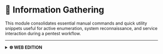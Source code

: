 # 🔎 Information Gathering

This module consolidates essential manual commands and quick utility snippets useful for active enumeration, system reconnaissance, and service interaction during a pentest workflow.

---

<details>
  <summary><strong>🌐 WEB EDITION</strong></summary>

  This section offers a curated set of manual commands and quick utilities specifically designed for web-focused reconnaissance. It supports both passive techniques—gathering publicly available intel without directly touching the target—and active methods—interacting with the web app to discover hidden elements or vulnerabilities. These techniques help build a rich contextual map of the target, revealing domains, subdomains, technologies, directories, and potential attack surfaces.

  ---

  <details>
    <summary><strong>🌍 WHOIS</strong></summary>

  Command
  ```bash
  whois <DOMAIN>
  ```
  
  </details>

  ---

  <details>
    <summary><strong>🖧 DNS</strong></summary>

  Default A record lookup
  ```bash
  dig <DOMAIN>
  ```

  Just IPs
  ```bash
  dig +short <DOMAIN>
  ```

  Mail Servers
  ```bash
  dig <DOMAIN> MX
  ```

  Reverse Lookup to find the associated host name.
  ```bash
  dig -x <IP>
  ```

  </details>

  ---

  <details>
    <summary><strong>🔗 Subdomains</strong></summary>

  gobuster
  ```bash
  gobuster dns \
  -d <DOMAIN> \
  -w /usr/share/seclists/Discovery/DNS/subdomains-top1million-5000.txt \
  -t 100 \
  --timeout 5s \
  -i \
  -o gobuster-dns.txt
  ```

  FFUF
  ```bash
  ffuf -w /usr/share/seclists/Discovery/DNS/subdomains-top1million-5000.txt:FUZZ \
   -u http://FUZZ.<DOMAIN>/ \
   -t 50 \
   -timeout 10 \
   -mc all \
   -ac \
   -o ffuf-dns-vhost.json \
   -of json
  ```

  dnsenum
  ```bash
  dnsenum \
  --threads 20 \
  --timeout 5 \
  --noreverse \
  --file /usr/share/seclists/Discovery/DNS/subdomains-top1million-5000.txt \
  --subfile valid-subdomains.txt \
  -o domain-dnsenum.xml \
  <DOMAIN>
  ```

  </details>

  ---

  <details>
    <summary><strong>🌍 DNS Zone Transfers</strong></summary>

  Command
  ```bash
  dig axfr <DOMAIN> @<IP>
  ```
  
  </details>

  ---

  <details>
    <summary><strong>🌍 VHOSTS</strong></summary>

  Command
  ```bash
  sudo gobuster vhost -u <DOMAIN> -w /usr/share/seclists/Discovery/DNS/subdomains-top1million-110000.txt -t 50 --append-domain

  ```
  
  </details>

  

</details>
